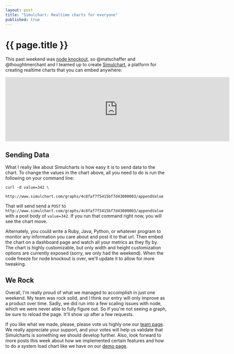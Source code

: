 ```yaml
---
layout: post
title: "Simulchart: Realtime charts for everyone"
published: true
---
```


# {{ page.title }}

This past weekend was [node knockout](http://nodeknockout.com/), so @matschaffer and
@thoughtmerchant and I teamed up to create [Simulchart](http://awesometown.no.de/),
a platform for creating realtime charts that you can embed anywhere:

<iframe src="http://www.simulchart.com/graphs/4c8faf7f5415bf7d43000003?width=700&height=200" frameBorder="0" style="width: 700px; height: 200px;"> </iframe>

## Sending Data

What I really like about Simulcharts is how easy it is to send data to the
chart. To change the values in the chart above, all you need to do is run the following on your command line:

    curl -d value=342 \
      http://www.simulchart.com/graphs/4c8faf7f5415bf7d43000003/appendValue

That will send send a `POST` to
`http://www.simulchart.com/graphs/4c8faf7f5415bf7d43000003/appendValue` with a
post body of `value=342`. If you run that command right now, you will see the chart move.

Alternately, you could write a Ruby, Java, Python, or
whatever program to monitor any information you care about and post it to that
url. Then embed the chart on a dashboard page and watch all your metrics as
they fly by. The chart is highly customizable, but only width and height
customization options are currently exposed (sorry, we only had the weekend).
When the code freeze for node knockout is over, we'll update it to allow for
more tweaking.

## We Rock

Overall, I'm really proud of what we managed to accomplish in just one weekend. My team was rock solid, and I think our entry will only improve as a product over time. Sadly, we did run into a few scaling issues with node, which we were never able to fully figure out. So if you're not seeing a graph, be sure to reload the page. It'll show up after a few requests.

If you like what we made, please, please vote us highly one our [team page](http://nodeknockout.com/teams/awesometown). We really appreciate your support, and your votes will help us validate that Simulcharts is something we should develop further. Also, look forward to more posts this week about how we implemented certain features and how to do a system load chart like we have on our [demo page](http://awesometown.no.de/demos).

